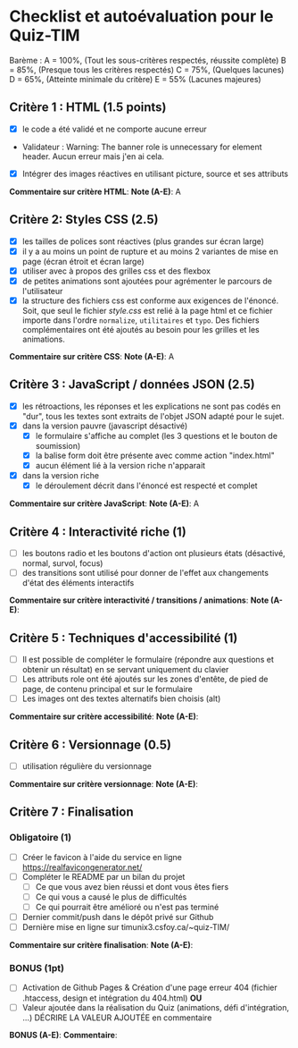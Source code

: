 # Checklist et autoévaluation pour le Quiz-TIM

Barème : 
A = 100%, (Tout les sous-critères respectés, réussite complète)
B = 85%, (Presque tous les critères respectés)
C = 75%, (Quelques lacunes)
D = 65%, (Atteinte minimale du critère)
E = 55% (Lacunes majeures)

## Critère 1 : HTML (1.5 points)
- [X] le code a été validé et ne comporte aucune erreur
- Validateur : Warning: The banner role is unnecessary for element header. Aucun erreur mais j'en ai cela.
- [X] Intégrer des images réactives en utilisant picture, source et ses attributs

__Commentaire sur critère HTML__: 
__Note (A-E)__: A

## Critère 2: Styles CSS (2.5)
- [X] les tailles de polices sont réactives (plus grandes sur écran large)
- [X] il y a au moins un point de rupture et au moins 2 variantes de mise en page (écran étroit et écran large)
- [X] utiliser avec à propos des grilles css et des flexbox
- [X] de petites animations sont ajoutées pour agrémenter le parcours de l'utilisateur
- [X] la structure des fichiers css est conforme aux exigences de l'énoncé. Soit, que seul le fichier *style.css* est relié à la page html et ce fichier importe dans l'ordre `normalize`, `utilitaires` et `typo`. Des fichiers complémentaires ont été ajoutés au besoin pour les grilles et les animations.

__Commentaire sur critère CSS__: 
__Note (A-E)__: A

## Critère 3 :  JavaScript / données JSON (2.5)
- [X] les rétroactions, les réponses et les explications ne sont pas codés en "dur", tous les textes sont extraits de l'objet JSON adapté pour le sujet.
- [X] dans la version  pauvre (javascript désactivé)
    - [X] le formulaire s'affiche au complet (les 3 questions et le bouton de soumission)
    - [X] la balise form doit être présente avec comme action "index.html"
    - [X] aucun élément lié à la version riche n'apparait
- [X] dans la version riche
    - [X] le déroulement décrit dans l'énoncé est respecté et complet

__Commentaire sur critère JavaScript__: 
__Note (A-E)__: A

## Critère 4 :  Interactivité riche (1)
- [ ] les boutons radio et les boutons d'action ont plusieurs états (désactivé, normal, survol, focus)
- [ ] des transitions sont utilisé pour donner de l'effet aux changements d'état des éléments interactifs
 
__Commentaire sur critère interactivité / transitions / animations__: 
__Note (A-E)__: 

## Critère 5 :  Techniques d'accessibilité (1)
- [ ] Il est possible de compléter le formulaire (répondre aux questions et obtenir un résultat) en se servant uniquement du clavier
- [ ] Les attributs role ont été ajoutés sur les zones d'entête, de pied de page, de contenu principal et sur le formulaire
- [ ] Les images ont des textes alternatifs bien choisis (alt)
 
__Commentaire sur critère accessibilité__: 
__Note (A-E)__: 

## Critère 6 :  Versionnage (0.5)
- [ ] utilisation régulière du versionnage
 
__Commentaire sur critère versionnage__: 
__Note (A-E)__: 

## Critère 7 :  Finalisation 
### Obligatoire (1)
- [ ] Créer le favicon à l'aide du service en ligne https://realfavicongenerator.net/
- [ ] Compléter le README par un bilan du projet
    - [ ] Ce que vous avez bien réussi et dont vous êtes fiers
    - [ ] Ce qui vous a causé le plus de difficultés
    - [ ] Ce qui pourrait être amélioré ou n'est pas terminé
- [ ] Dernier commit/push dans le dépôt privé sur Github
- [ ] Dernière mise en ligne sur timunix3.csfoy.ca/~quiz-TIM/ 
 
__Commentaire sur critère finalisation__: 
__Note (A-E)__: 

### BONUS (1pt)
- [ ] Activation de Github Pages & Création d'une page erreur 404 (fichier .htaccess, design et intégration du 404.html)
__OU__
- [ ] Valeur ajoutée dans la réalisation du Quiz (animations, défi d'intégration, ...)
DÉCRIRE LA VALEUR AJOUTÉE en commentaire

__BONUS (A-E)__: 
__Commentaire__:
